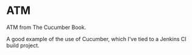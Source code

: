 ATM
===

ATM from The Cucumber Book.

A good example of the use of Cucumber, which I've tied to a Jenkins CI build project.

